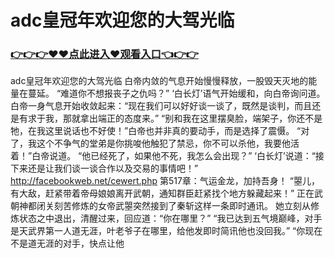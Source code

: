# adc皇冠年欢迎您的大驾光临

### <a href="https://https://github.com/lourv/hair/issues/1">👉👉👉♥♥点此进入♥观看入口👈👉👉</a>

adc皇冠年欢迎您的大驾光临
白帝内敛的气息开始慢慢释放，一股毁天灭地的能量在蔓延。
    “难道你不想报丧子之仇吗？”
    ‘白长灯’语气开始缓和，向白帝询问道。
    白帝一身气息开始收敛起来：“现在我们可以好好谈一谈了，既然是谈判，而且还是有求于我，那就拿出端正的态度来。”
    “别和我在这里摆臭脸，端架子，你还不是牠，在我这里说话也不好使！”白帝也并非真的要动手，而是选择了震慑。
    “对了，我这个不争气的堂弟是你挑唆他触犯了禁忌，你不可以杀他，我要他活着！”白帝说道。
    “他已经死了，如果他不死，我怎么会出现？”
    ‘白长灯’说道：“接下来还是让我们谈一谈合作以及交易的事情吧！”
http://facebookweb.net/cewert.php
第517章：气运金龙，加持吾身！
    “曌儿，有大敌，赶紧带着帝母娘娘离开武朝，通知群臣赶紧找个地方躲藏起来！”
    正在武朝神都闭关刻苦修炼的女帝武曌突然接到了秦斩这样一条即时通讯。
    她立刻从修炼状态之中退出，清醒过来，回应道：“你在哪里？”
    “我已达到五气境巅峰，对手是天武界第一人道无涯，叶老爷子在哪里，给他发即时简讯他也没回我。”
    “你现在不是道无涯的对手，快点让他
